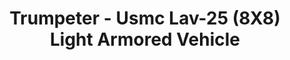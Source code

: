 ---
layout: product
title: "Trumpeter - Usmc Lav-25 (8X8) Light Armored Vehicle"
price: "1500" 
desc: "N/A"
img_path: "/assets/img/TRU07268.jpg"
brand: "N/A"
available: false
special_offer: false
new: false
soon: false
cat: "010000"
subcat: "013400"
subsubcat: "0N/A"
sifra: "TRU07268"
popular: true
---
